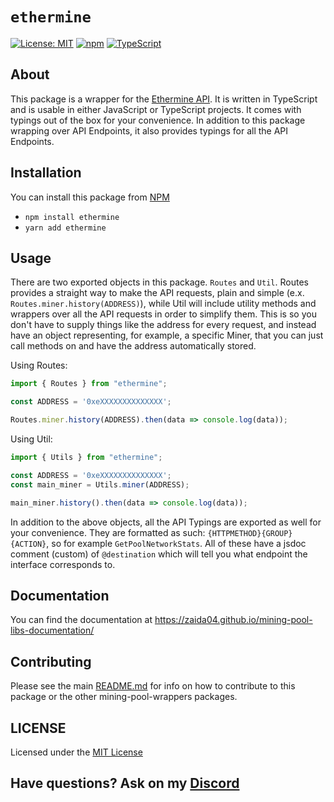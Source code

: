 # `ethermine`  

[![License: MIT](https://img.shields.io/badge/License-MIT-yellow.svg)](https://opensource.org/licenses/MIT) [![npm](https://img.shields.io/npm/v/ethermine?color=crimson&logo=npm)](https://www.npmjs.com/package/ethermine) [![TypeScript](https://github.com/zaida04/mining-pool-wrappers/actions/workflows/quality.yml/badge.svg)](https://github.com/zaida04/mining-pool-wrappers/actions/workflows/quality.yml)

## About
This package is a wrapper for the [Ethermine API](https://ethermine.org/api/worker). It is written in TypeScript and is usable in either JavaScript or TypeScript projects. It comes with typings out of the box for your convenience. In addition to this package wrapping over API Endpoints, it also provides typings for all the API Endpoints. 

## Installation
You can install this package from [NPM](https://www.npmjs.com/package/ethermine)

- `npm install ethermine`  
- `yarn add ethermine`

## Usage
There are two exported objects in this package. `Routes` and `Util`. Routes provides a straight way to make the API requests, plain and simple (e.x. `Routes.miner.history(ADDRESS)`), while Util will include utility methods and wrappers over all the API requests in order to simplify them. This is so you don't have to supply things like the address for every request, and instead have an object representing, for example, a specific Miner, that you can just call methods on and have the address automatically stored.

Using Routes:

```ts
import { Routes } from "ethermine";

const ADDRESS = '0xeXXXXXXXXXXXXXX';

Routes.miner.history(ADDRESS).then(data => console.log(data));
```

Using Util:
```ts
import { Utils } from "ethermine";

const ADDRESS = '0xeXXXXXXXXXXXXXX';
const main_miner = Utils.miner(ADDRESS);

main_miner.history().then(data => console.log(data));
```

In addition to the above objects, all the API Typings are exported as well for your convenience. They are formatted as such: `{HTTPMETHOD}{GROUP}{ACTION}`, so for example `GetPoolNetworkStats`. All of these have a jsdoc comment (custom) of `@destination` which will tell you what endpoint the interface corresponds to.

## Documentation
You can find the documentation at https://zaida04.github.io/mining-pool-libs-documentation/

## Contributing
Please see the main [README.md](https://github.com/zaida04/mining-pool-wrappers) for info on how to contribute to this package or the other mining-pool-wrappers packages.

## LICENSE
Licensed under the [MIT License](https://github.com/zaida04/mining-pool-wrappers/blob/master/LICENSE)

## Have questions? Ask on my [Discord](https://discord.gg/jf66UUN)